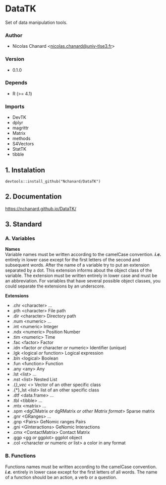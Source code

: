 # DataTK
Set of data manipulation tools.
  
### Author  
- Nicolas Chanard \<nicolas.chanard@univ-tlse3.fr>  
  
### Version  
- 0.1.0  
  
### Depends  
- R (>= 4.1)

### Imports  
- DevTK
- dplyr
- magrittr
- Matrix
- methods
- S4Vectors
- StatTK
- tibble

## 1. Instalation  
```
devtools::install_github("Nchanard/DataTK")
```
  
## 2. Documentation  
https://nchanard.github.io/DataTK/
  
## 3. Standard  
### A. Variables  
**Names**  
Variable names must be written according to the camelCase convention. ***i.e.*** entirely in lower case except for the first letters of the second and subsequent words.
After the name of a variable try to put an extension separated by a dot. This extension informs about the object class of the variable. The extension must be written entirely in lower case and must be an abbreviation. For variables that have several possible object classes, you could separate the extensions by an underscore.  
  
**Extensions**  
- .chr \<character> ...  
- .pth \<character> File path  
- .dir \<character> Directory path  
- .num \<numeric> ...  
- .int \<numeric> Integer  
- .ndx \<numeric> Position Number  
- .tim \<numeric> Time  
- .fac \<factor> Factor  
- .idn \<factor *or* character *or* numeric> Identifier (unique)  
- .lgk \<logical *or* function> Logical expression  
- .bln \<logical> Boolean  
- .fun \<function> Function  
- .any \<any> Any  
- .lst \<list> ...  
- .nst \<list> Nested List  
- .{*}_vec \<*> Vector of an other specific class  
- .{*}_lst \<list> list of an other specific class  
- .dtf \<data.frame> ...   
- .tbl \<tibble> ...  
- .mtx \<matrix> ...  
- .spm \<dgCMatrix *or* dgRMatrix *or other Matrix format*> Sparse matrix  
- .gnr \<GRanges> ...  
- .gnp \<Pairs> GeNomic ranges Pairs  
- .gni \<GInteractions> GeNomic Interactions  
- .cmx \<ContactMatrix> Contact Matrix  
- .ggp \<gg *or* ggplot> ggplot object  
- .col \<character *or* numeric *or* list> a color in any format  
  
### B. Functions  
Functions names must be written according to the camelCase convention. ***i.e.*** entirely in lower case except for the first letters of all words.
The name of a function should be an action, a verb or a question.  
